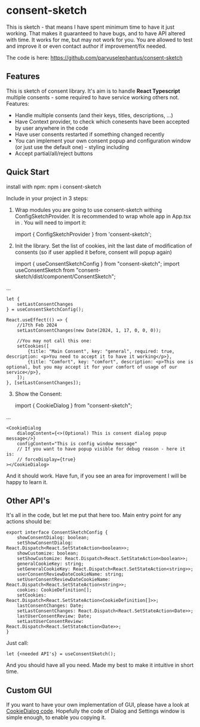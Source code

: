 # consent-sketch

This is sketch - that means I have spent minimum time to have it just working. That makes it guaranteed to have bugs, and to have API altered with time. It works for me, but may not work for you. You are allowed to test and improve it or even contact author if improvement/fix needed.

The code is here: https://github.com/parvuselephantus/consent-sketch

## Features

This is sketch of consent library. It's aim is to handle **React Typescript** multiple consents - some required to have service working others not.
Features:
- Handle multiple consents (and their keys, titles, descriptions, ...)
- Have Context provider, to check which conesents have been accepted by user anywhere in the code
- Have user consents restarted if something changed recently
- You can implement your own consent popup and configuration window (or just use the default one) - styling including
- Accept partial/all/reject buttons

## Quick Start

install with npm:
   npm i consent-sketch

Include in your project in 3 steps:
1. Wrap modules you are going to use consent-sketch withing ConfigSketchProvider. It is recommended to wrap whole app in App.tsx in <ConfigSketchProvider>. You will need to import it:

    import { ConfigSketchProvider } from 'consent-sketch';
    
2. Init the library. Set the list of cookies, init the last date of modification of consents (so if user applied it before, consent will popup again)
    
    import { useConsentSketchConfig } from "consent-sketch";
    import useConsentSketch from "consent-sketch/dist/component/ConsentSketch";
    
...

    let {
        setLastConsentChanges
    } = useConsentSketchConfig();

    React.useEffect(() => {
        //17th Feb 2024
        setLastConsentChanges(new Date(2024, 1, 17, 0, 0, 0));

        //You may not call this one:
        setCookies([
            {title: "Main Consent", key: "general", required: true, description: <p>You need to accept it to have it working</p>},
            {title: "Comfort", key: "comfort", description: <p>This one is optional, but you may accept it for your comfort of usage of our service</p>},
        ]);
    }, [setLastConsentChanges]);

3. Show the Consent:

    import { CookieDialog } from "consent-sketch";

...

    <CookieDialog
        dialogContent={<>(Optional) This is consent dialog popup message</>}
        configContent="This is config window message"
        // If you want to have popup visible for debug reason - here it is:
        // forceDisplay={true}
    ></CookieDialog>

And it should work. Have fun, if you see an area for improvement I will be happy to learn it.

## Other API's

It's all in the code, but let me put that here too. Main entry point for any actions should be:

    export interface ConsentSketchConfig {
        showConsentDialog: boolean;
        setShowConsentDialog: React.Dispatch<React.SetStateAction<boolean>>;
        showCustomize: boolean;
        setShowCustomize: React.Dispatch<React.SetStateAction<boolean>>;
        generalCookieKey: string;
        setGeneralCookieKey: React.Dispatch<React.SetStateAction<string>>;
        userConsentReviewDateCookieName: string;
        setUserConsentReviewDateCookieName: React.Dispatch<React.SetStateAction<string>>;
        cookies: CookieDefinition[];
        setCookies: React.Dispatch<React.SetStateAction<CookieDefinition[]>>;
        lastConsentChanges: Date;
        setLastConsentChanges: React.Dispatch<React.SetStateAction<Date>>;
        lastUserConsentReview: Date;
        setLastUserConsentReview: React.Dispatch<React.SetStateAction<Date>>;
    }

Just call:

    let {<needed API's} = useConsentSketch();

And you should have all you need. Made my best to make it intuitive in short time.

## Custom GUI 

If you want to have your own implementation of GUI, please have a look at
[CookieDialog code](https://github.com/parvuselephantus/consent-sketch/blob/main/src/component/CookieDialog.tsx). Hopefully the code of Dialog and Settings window is simple enough, to enable you copying it.

